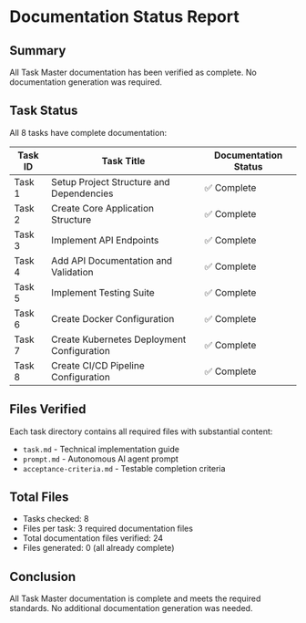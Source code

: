 # Documentation Status Report

## Summary
All Task Master documentation has been verified as complete. No documentation generation was required.

## Task Status
All 8 tasks have complete documentation:

| Task ID | Task Title | Documentation Status |
|---------|------------|---------------------|
| Task 1 | Setup Project Structure and Dependencies | ✅ Complete |
| Task 2 | Create Core Application Structure | ✅ Complete |
| Task 3 | Implement API Endpoints | ✅ Complete |
| Task 4 | Add API Documentation and Validation | ✅ Complete |
| Task 5 | Implement Testing Suite | ✅ Complete |
| Task 6 | Create Docker Configuration | ✅ Complete |
| Task 7 | Create Kubernetes Deployment Configuration | ✅ Complete |
| Task 8 | Create CI/CD Pipeline Configuration | ✅ Complete |

## Files Verified
Each task directory contains all required files with substantial content:
- `task.md` - Technical implementation guide
- `prompt.md` - Autonomous AI agent prompt
- `acceptance-criteria.md` - Testable completion criteria

## Total Files
- Tasks checked: 8
- Files per task: 3 required documentation files
- Total documentation files verified: 24
- Files generated: 0 (all already complete)

## Conclusion
All Task Master documentation is complete and meets the required standards. No additional documentation generation was needed.